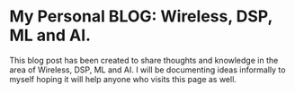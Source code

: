 # My Personal BLOG: Wireless, DSP, ML and AI.  

This blog post has been created to share thoughts and knowledge in the area of Wireless, DSP, ML and AI. I will be documenting ideas informally to myself hoping it will help anyone who visits this page as well.
